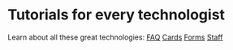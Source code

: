 
# Tutorials for every technologist

Learn about all these great technologies:
[FAQ](./faq/index.md)
[Cards](./tomcat/index.md)
[Forms](./cloud/index.md)
[Staff](./java/index.md)

